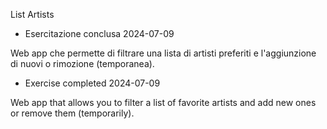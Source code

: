 List Artists

- Esercitazione conclusa 2024-07-09

Web app che permette di filtrare una lista di artisti preferiti e l'aggiunzione di nuovi o rimozione (temporanea).

- Exercise completed 2024-07-09

Web app that allows you to filter a list of favorite artists and add new ones or remove them (temporarily).

